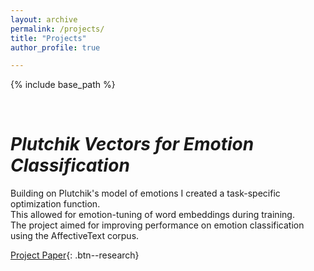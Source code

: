 ```yaml
---
layout: archive
permalink: /projects/ 
title: "Projects"
author_profile: true

---
```


{% include base_path %}

&nbsp;


# *Plutchik Vectors for Emotion Classification*

Building on Plutchik's model of emotions I created a task-specific optimization function.  
This allowed for emotion-tuning of word embeddings during training.  
The project aimed for improving performance on emotion classification using the AffectiveText corpus.  

[Project Paper](/files/projects/emotion_tuning_word_embeddings_WT.pdf){: .btn--research}


